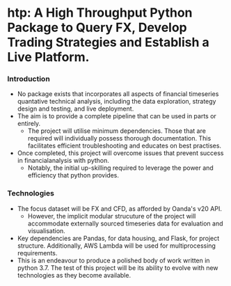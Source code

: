 # htp: A High Throughput Python Package to Query FX, Develop Trading Strategies and Establish a Live Platform.

### Introduction

* No package exists that incorporates all aspects of financial timeseries quantative technical analysis, including the data exploration, strategy design and testing, and live deployment.
* The aim is to provide a complete pipeline that can be used in parts or entirely.
  * The project will utilise minimum dependencies. Those that are required will individually possess thorough documentation. This facilitates efficient troubleshooting and educates on best practises.
* Once completed, this project will overcome issues that prevent success in financialanalysis with python.
  * Notably, the initial up-skilling required to leverage the power and efficiency that python provides.

### Technologies

* The focus dataset will be FX and CFD, as afforded by Oanda's v20 API.
  * However, the implicit modular strucuture of the project will accommodate externally sourced timeseries data for evaluation and visualisation.
* Key dependencies are Pandas, for data housing, and Flask, for project structure. Additionally, AWS Lambda will be used for multiprocessing requirements.
* This is an endeavour to produce a polished body of work written in python 3.7. The test of this project will be its ability to evolve with new technologies as they become available.
